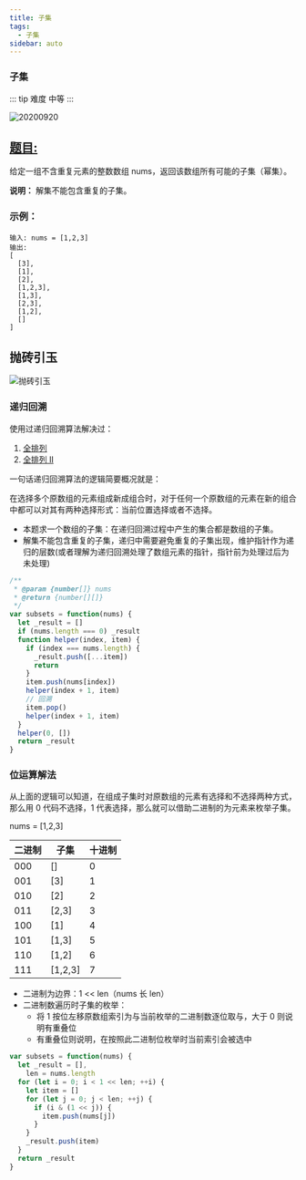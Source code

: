```yaml
---
title: 子集
tags:
  - 子集
sidebar: auto
---
```


### 子集

::: tip 难度
中等
:::

![20200920](http://qiniu.gaowenju.com/leecode/banner/20200920.jpg)

## [题目:](https://leetcode-cn.com/problems/subsets/)

给定一组不含重复元素的整数数组 nums，返回该数组所有可能的子集（幂集）。

**说明：** 解集不能包含重复的子集。

### 示例：

```
输入: nums = [1,2,3]
输出:
[
  [3],
  [1],
  [2],
  [1,2,3],
  [1,3],
  [2,3],
  [1,2],
  []
]
```

## 抛砖引玉

![抛砖引玉](http://qiniu.gaowenju.com/leecode/20200920.png)

### 递归回溯

使用过递归回溯算法解决过：

1. [全排列](../more/more-017.md)
2. [全排列 II](./20200918.md)

一句话递归回溯算法的逻辑简要概况就是：

在选择多个原数组的元素组成新成组合时，对于任何一个原数组的元素在新的组合中都可以对其有两种选择形式：当前位置选择或者不选择。

- 本题求一个数组的子集：在递归回溯过程中产生的集合都是数组的子集。
- 解集不能包含重复的子集，递归中需要避免重复的子集出现，维护指针作为递归的层数(或者理解为递归回溯处理了数组元素的指针，指针前为处理过后为未处理)

```javascript
/**
 * @param {number[]} nums
 * @return {number[][]}
 */
var subsets = function(nums) {
  let _result = []
  if (nums.length === 0) _result
  function helper(index, item) {
    if (index === nums.length) {
      _result.push([...item])
      return
    }
    item.push(nums[index])
    helper(index + 1, item)
    // 回溯
    item.pop()
    helper(index + 1, item)
  }
  helper(0, [])
  return _result
}
```

### 位运算解法

从上面的逻辑可以知道，在组成子集时对原数组的元素有选择和不选择两种方式，那么用 0 代码不选择，1 代表选择，那么就可以借助二进制的为元素来枚举子集。

nums = [1,2,3]

| 二进制 | 子集    | 十进制 |
| ------ | ------- | ------ |
| 000    | []      | 0      |
| 001    | [3]     | 1      |
| 010    | [2]     | 2      |
| 011    | [2,3]   | 3      |
| 100    | [1]     | 4      |
| 101    | [1,3]   | 5      |
| 110    | [1,2]   | 6      |
| 111    | [1,2,3] | 7      |

- 二进制为边界：1 << len（nums 长 len）
- 二进制数遍历时子集的枚举：
  - 将 1 按位左移原数组索引为与当前枚举的二进制数逐位取与，大于 0 则说明有重叠位
  - 有重叠位则说明，在按照此二进制位枚举时当前索引会被选中

```javascript
var subsets = function(nums) {
  let _result = [],
    len = nums.length
  for (let i = 0; i < 1 << len; ++i) {
    let item = []
    for (let j = 0; j < len; ++j) {
      if (i & (1 << j)) {
        item.push(nums[j])
      }
    }
    _result.push(item)
  }
  return _result
}
```
